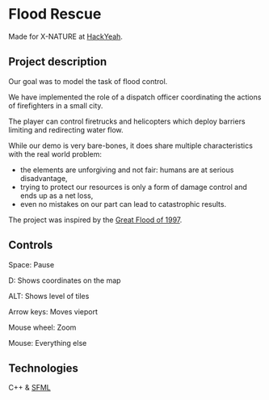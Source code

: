 # Flood Rescue 

Made for X-NATURE at [HackYeah](https://hackyeah.pl).

## Project description

Our goal was to model the task of flood control. 

We have implemented the role of a dispatch officer
coordinating the actions of firefighters in a small city.

The player can control firetrucks and helicopters which deploy barriers limiting and redirecting
water flow.

While our demo is very bare-bones, it does share multiple
characteristics with the real world problem:
- the elements are unforgiving and not fair: humans are at serious disadvantage,
- trying to protect our resources is only a form of damage control and ends up as a net loss,
- even no mistakes on our part can lead to catastrophic results.

The project was inspired by the [Great Flood of 1997](https://en.wikipedia.org/wiki/1997_Central_European_flood).

## Controls
  Space: Pause
  
  D: Shows coordinates on the map
  
  ALT: Shows level of tiles
  
  Arrow keys: Moves vieport
  
  Mouse wheel: Zoom
  
  Mouse: Everything else

## Technologies
C++ & [SFML](https://www.sfml-dev.org/)

